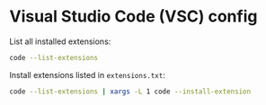 # Visual Studio Code (VSC) config

List all installed extensions:

```sh
code --list-extensions
```

Install extensions listed in `extensions.txt`:

```sh
code --list-extensions | xargs -L 1 code --install-extension
```
